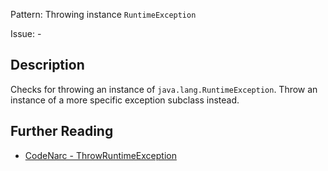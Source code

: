 Pattern: Throwing instance `RuntimeException`

Issue: -

## Description

Checks for throwing an instance of `java.lang.RuntimeException`. Throw an instance of a more specific exception subclass instead.

## Further Reading

* [CodeNarc - ThrowRuntimeException](https://codenarc.github.io/CodeNarc/codenarc-rules-exceptions.html#throwruntimeexception-rule)
